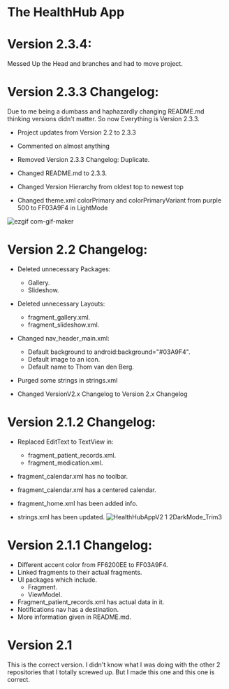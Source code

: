 # The HealthHub App

# Version 2.3.4:
Messed Up the Head and branches and had to move project.

# Version 2.3.3 Changelog:

Due to me being a dumbass and haphazardly changing README.md thinking versions didn't matter.
So now Everything is Version 2.3.3.

- Project updates from Version 2.2 to 2.3.3
- Commented on almost anything
- Removed Version 2.3.3 Changelog: Duplicate.
- Changed README.md to 2.3.3.
- Changed Version Hierarchy from oldest top to newest top

- Changed theme.xml colorPrimary and colorPrimaryVariant from purple 500 to FF03A9F4 in LightMode

![ezgif com-gif-maker](https://user-images.githubusercontent.com/68126304/171287251-4ce4c6ac-10cd-4fac-9189-cb1dce163b04.gif)


# Version 2.2 Changelog: 

- Deleted unnecessary Packages:
  - Gallery.
  - Slideshow.

- Deleted unnecessary Layouts:
  - fragment_gallery.xml.
  - fragment_slideshow.xml.

- Changed nav_header_main.xml:
  - Default background to android:background="#03A9F4".
  - Default image to an icon.
  - Default name to Thom van den Berg.

- Purged some strings in strings.xml

- Changed VersionV2.x Changelog to Version 2.x Changelog


# Version 2.1.2 Changelog:                                                                                                                                           
                                                                                                                                                                    
- Replaced EditText to TextView in:
  - fragment_patient_records.xml.                                                                                                                                 
  - fragment_medication.xml.

- fragment_calendar.xml has no toolbar.
- fragment_calendar.xml has a centered calendar.
                                                                                                                                                                    
- fragment_home.xml has been added info.
- strings.xml has been updated.
![HealthHubAppV2 1 2DarkMode_Trim3](https://user-images.githubusercontent.com/68126304/171278746-901a6ace-e1c7-4c25-9c46-d0ec17832163.gif)



# Version 2.1.1 Changelog:
                                                                                                                                                                    
                                                                                                                                                                    
- Different accent color from FF6200EE to FF03A9F4.
- Linked fragments to their actual fragments.
- UI packages which include. 
    - Fragment.                                                                                                                                                      
    - ViewModel.
- Fragment_patient_records.xml has actual data in it.
- Notifications nav has a destination.
- More information given in README.md.

# Version 2.1                                                                                                                                                         
                                                                                                                                                                    
This is the correct version. I didn't know what I was doing with the other 2 repositories that I totally screwed up. But I made this one and this one is correct.


